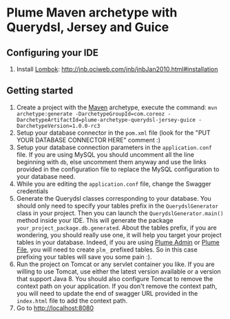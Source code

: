 Plume Maven archetype with Querydsl, Jersey and Guice
=====================================================

Configuring your IDE
--------------------
1. Install [Lombok](https://projectlombok.org/): http://jnb.ociweb.com/jnb/jnbJan2010.html#installation

Getting started
---------------
1. Create a project with the
[Maven](https://maven.apache.org/guides/introduction/introduction-to-archetypes.html) archetype,
execute the command:
`mvn archetype:generate -DarchetypeGroupId=com.coreoz -DarchetypeArtifactId=plume-archetype-querydsl-jersey-guice -DarchetypeVersion=1.0.0-rc3`
2. Setup your database connector in the `pom.xml` file (look for the "PUT YOUR DATABASE CONNECTOR HERE" comment :)
3. Setup your database connection parameters in the `application.conf` file.
If you are using MySQL you should uncomment all the line beginning with `db`,
else uncomment them anyway and use the links provided in the configuration file
to replace the MySQL configuration to your database need.
4. While you are editing the `application.conf` file, change the Swagger credentials
5. Generate the Querydsl classes corresponding to your database.
You should only need to specify your tables prefix in the `QuerydslGenerator` class in your project.
Then you can launch the `QuerydslGenerator.main()` method inside your IDE.
This will generate the package `your_project_package.db.generated`.
About the tables prefix, if you are wondering, you should really use one,
it will help you target your project tables in your database.
Indeed, if you are using
[Plume Admin](https://github.com/Coreoz/Plume-admin)
or [Plume File](https://github.com/Coreoz/Plume-file),
you will need to create `plm_` prefixed tables.
So in this case prefixing your tables will save you some pain :).
6. Run the project on Tomcat or any servlet container you like.
If you are willing to use Tomcat, use either the latest version available or a version that support Java 8.
You should also configure Tomcat to remove the context path on your application.
If you don't remove the context path, you will need to update the end of swagger URL provided
in the `index.html` file to add the context path.
7. Go to <http://localhost:8080>